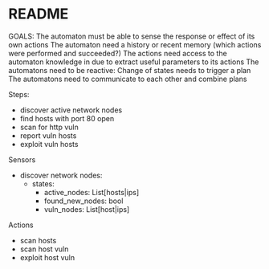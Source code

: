 # README

GOALS: 
    The automaton must be able to sense the response or effect of its own actions
    The automaton need a history or recent memory (which actions were performed and succeeded?)
    The actions need access to the automaton knowledge in due to extract useful parameters to its actions
    The automatons need to be reactive: Change of states needs to trigger a plan
    The automatons need to communicate to each other and combine plans
    
    

Steps:

- discover active network nodes
- find hosts with port 80 open
- scan for http vuln
- report vuln hosts
- exploit vuln hosts


Sensors

* discover network nodes: 
  * states: 
    * active_nodes: List[hosts|ips]
    * found_new_nodes: bool
    * vuln_nodes: List[host|ips]

Actions

* scan hosts
* scan host vuln
* exploit host vuln